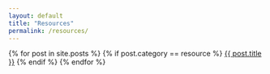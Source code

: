 ```yaml
---
layout: default
title: "Resources"
permalink: /resources/
---
```


{% for post in site.posts %}
   {% if post.category == resource %}
       <a href="{{ post.url }}">{{ post.title }}</a>
   {% endif %}
{% endfor %}